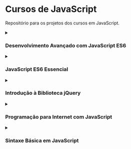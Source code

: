 # Cursos de JavaScript

Repositório para os projetos dos cursos em JavaScript.

<details><summary><h3>Desenvolvimento Avançado com JavaScript ES6</h3></summary>

- Em andamento.

</details>

<details><summary><h3>JavaScript ES6 Essencial</h3></summary>

- Aula 1: Currying, hoisting e imutabilidade.
- Aula 2.1: String, number, boolean, null, undefined, symbol, object, function e array.
- Aula 2.2: Aritimétricos, atribuição, comparação, condicional, lógicos, spread e estruturas de repetição.
- Aula 3: 

</details>

<details><summary><h3>Introdução à Biblioteca jQuery</h3></summary>

- Em andamento.

</details>

<details><summary><h3>Programação para Internet com JavaScript</h3></summary>

- Criando botões com ações onclick, onmouseover, onmouseout.
- Redirecionamento de página, onload, onchange, select e option.

</details>


<details><summary><h3>Sintaxe Básica em JavaScript</h3></summary>

- Aula 1: Hello, world!

- Aula 2: Booleanos, números, string, função, declaração, atribuição, comparação, comparação idêntica, adição, subtração, multiplicação, divisão real, divisão inteira, resto de divisão, potenciação, maior que, menor que, maior ou igual, menor ou igual, && (e), || (ou) e ! (inverte).

- Aula 3: Array, forEach(), push(), pop(), shift(), unshift(), indexOf(), splice(), slice() e objeto.

- Aula 4: if, else if, else, switch/case, for e while.

- Aula 5: Funções.

- Aula 6: Tipos de funções e criando uma calculadora.
  

</details>

